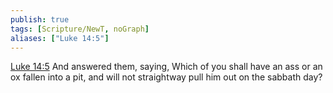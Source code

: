 ```yaml
---
publish: true
tags: [Scripture/NewT, noGraph]
aliases: ["Luke 14:5"]
---
```

[Luke 14:5](https://churchofjesuschrist.org/study/scriptures/nt/luke/14?lang=eng&id=p5#p5) And answered them, saying, Which of you shall have an ass or an ox fallen into a pit, and will not straightway pull him out on the sabbath day?
